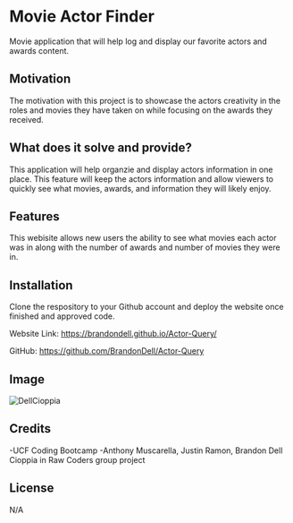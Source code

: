 # Movie Actor Finder
Movie application that will help log and display our favorite actors and awards content. 

## Motivation

The motivation with this project is to showcase the actors creativity in the roles and movies they have taken on while focusing on the awards they received.   

## What does it solve and provide?
This application will help organzie and display actors information  in one place. This feature will keep the actors information and allow viewers to quickly see what movies, awards, and information they will likely enjoy.


## Features
This webisite allows new users the ability to see what movies each actor was in along with the number of awards and number of movies they were in.         

 ## Installation 
 Clone the respository to your Github account and deploy the website once finished and approved code. 
 
 Website Link: https://brandondell.github.io/Actor-Query/

 GitHub: https://github.com/BrandonDell/Actor-Query

 ## Image
 ![DellCioppia]()

 ## Credits
 -UCF Coding Bootcamp
 -Anthony Muscarella, Justin Ramon, Brandon Dell Cioppia in Raw Coders group project

 ## License
 N/A
